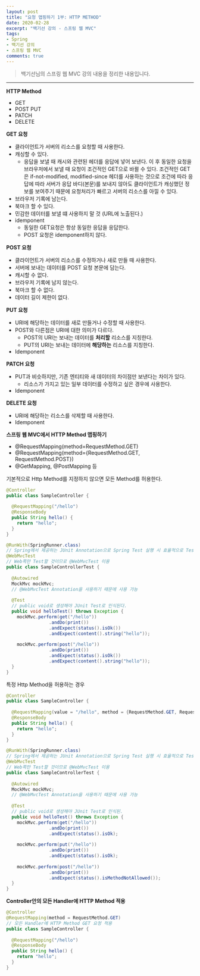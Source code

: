 ```yaml
---
layout: post 
title: "요청 맵핑하기 1부: HTTP METHOD"
date: 2020-02-28
excerpt: "백기선 강의 - 스프링 웹 MVC"
tags: 
- Spring
- 백기선 강의
- 스프링 웹 MVC
comments: true 
---
```


>백기선님의 스프링 웹 MVC 강의 내용을 정리한 내용입니다.
---

**HTTP Method**

* GET
* POST
  PUT
* PATCH
* DELETE



**GET 요청**

* 클라이언트가 서버의 리소스를 요청할 때 사용한다.
* 캐싱할 수 있다.
  * 응답을 보낼 때 캐시와 관련된 헤더를 응답에 넣어 보낸다. 이 후 동일한 요청을 브라우저에서 보낼 때 요청이 조건적인 GET으로 바뀔 수 있다. 조건적인 GET은 if-not-modified, modified-since 헤더를 사용하는 것으로 조건에 따라 응답에 따라 서버가 응답 바디(본문)를 보내지 않아도 클라이언트가 캐싱했던 정보를 보여주기 때문에 요청처리가 빠르고 서버의 리소스를 아낄 수 있다.
* 브라우저 기록에 남는다.
* 북마크 할 수 있다.
* 민감한 데이터를 보낼 떄 사용하지 말 것 (URL에 노출된다.)
* idemponent
  * 동일한 GET요청은 항상 동일한 응답을 응답한다.
  * POST 요청은 idemponent하지 않다.



**POST 요청**

* 클라이언트가 서버의 리소스를 수정하거나 새로 만들 때 사용한다.
* 서버에 보내는 데이터를 POST 요청 본문에 담는다.
* 캐시할 수 없다.
* 브라우저 기록에 남지 않는다.
* 북마크 할 수 없다.
* 데이터 길이 제한이 없다.



**PUT 요청**

* URI에 해당하는 데이터를 새로 만들거나 수정할 때 사용한다.
* POST와 다른점은 URI에 대한 의미가 다르다.
  * POST의 URI는 보내는 데이터를 **처리할** 리소스를 지칭한다.
  * PUT의 URI는 보내는 데이터에 **해당하는** 리소스를 지칭한다.
* Idemponent



**PATCH 요청**

* PUT과 비슷하지만, 기존 엔티티와 새 데이터의 차이점만 보낸다는 차이가 있다.
  * 리소스가 가지고 있는 일부 데이터를 수정하고 싶은 경우에 사용한다.
* Idemponent



**DELETE 요청**

* URI에 해당하는 리소스를 삭제할 때 사용한다.
* Idemponent



**스프링 웹 MVC에서 HTTP Method 맵핑하기**

* @RequestMapping(method=RequestMethod.GET)
* @RequestMapping(method={RequestMethod.GET, RequestMethod.POST})
* @GetMapping, @PostMapping 등



기본적으로 Http Method를 지정하지 않으면 모든 Method를 허용한다.

```java
@Controller
public class SampleController {
  
  @RequestMapping("/hello")
  @ResponseBody 
  public String hello() {
    return "hello";
  }
}
```

```java
@RunWith(SpringRunner.class)
// Spring에서 제공하는 JUnit Annotation으로 Spring Test 실행 시 효율적으로 Test하도록 돕는다.
@WebMvcTest
// Web쪽만 Test할 것이므로 @WebMvcTest 이용
public class SampleControllerTest {
  
  @Autowired
  MockMvc mockMvc;
  // @WebMvcTest Annotation을 사용하기 때문에 사용 가능
  
  @Test
  // public void로 생성해야 JUnit Test로 인식된다.
  public void helloTest() throws Exception {
    mockMvc.perform(get("/hello"))
      			.andDo(print())
      			.andExpect(status().isOk())
      			.andExpect(content().string("hello"));
    
    mockMvc.perform(post("/hello"))
      			.andDo(print())
      			.andExpect(status().isOk())
      			.andExpect(content().string("hello"));
  }
}
```



특정 Http Method을 허용하는 경우

```java
@Controller
public class SampleController {
  
  @RequestMapping(value = "/hello", method = {RequestMethod.GET, RequestMethod.PUT})
  @ResponseBody 
  public String hello() {
    return "hello";
  }
}
```

```java
@RunWith(SpringRunner.class)
// Spring에서 제공하는 JUnit Annotation으로 Spring Test 실행 시 효율적으로 Test하도록 돕는다.
@WebMvcTest
// Web쪽만 Test할 것이므로 @WebMvcTest 이용
public class SampleControllerTest {
  
  @Autowired
  MockMvc mockMvc;
  // @WebMvcTest Annotation을 사용하기 때문에 사용 가능
  
  @Test
  // public void로 생성해야 JUnit Test로 인식된.
  public void helloTest() throws Exception {
    mockMvc.perform(get("/hello"))
      			.andDo(print())
      			.andExpect(status().isOk);
    
    mockMvc.perform(put("/hello"))
      			.andDo(print())
      			.andExpect(status().isOk);
    
    mockMvc.perform(post("/hello"))
      			.andDo(print())
      			.andExpect(status().isMethodNotAllowed());
  }
}
```



**Controller안의 모든 Handler에 HTTP Method 적용**

```java
@Controller
@RequestMapping(method = RequestMethod.GET)
// 모든 Handler에 HTTP Method GET 요청 적용
public class SampleController {
  
  @RequestMapping("/hello")
  @ResponseBody 
  public String hello() {
    return "hello";
  }
}
```

